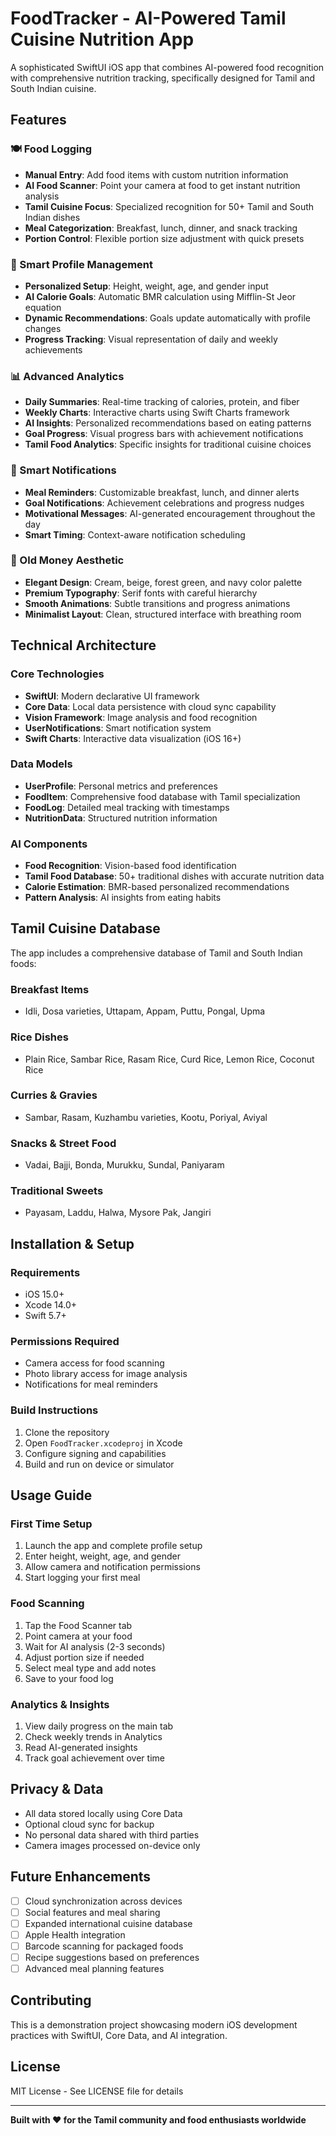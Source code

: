 # FoodTracker - AI-Powered Tamil Cuisine Nutrition App

A sophisticated SwiftUI iOS app that combines AI-powered food recognition with comprehensive nutrition tracking, specifically designed for Tamil and South Indian cuisine.

## Features

### 🍽️ Food Logging
- **Manual Entry**: Add food items with custom nutrition information
- **AI Food Scanner**: Point your camera at food to get instant nutrition analysis
- **Tamil Cuisine Focus**: Specialized recognition for 50+ Tamil and South Indian dishes
- **Meal Categorization**: Breakfast, lunch, dinner, and snack tracking
- **Portion Control**: Flexible portion size adjustment with quick presets

### 👤 Smart Profile Management
- **Personalized Setup**: Height, weight, age, and gender input
- **AI Calorie Goals**: Automatic BMR calculation using Mifflin-St Jeor equation
- **Dynamic Recommendations**: Goals update automatically with profile changes
- **Progress Tracking**: Visual representation of daily and weekly achievements

### 📊 Advanced Analytics
- **Daily Summaries**: Real-time tracking of calories, protein, and fiber
- **Weekly Charts**: Interactive charts using Swift Charts framework
- **AI Insights**: Personalized recommendations based on eating patterns
- **Goal Progress**: Visual progress bars with achievement notifications
- **Tamil Food Analytics**: Specific insights for traditional cuisine choices

### 🔔 Smart Notifications
- **Meal Reminders**: Customizable breakfast, lunch, and dinner alerts
- **Goal Notifications**: Achievement celebrations and progress nudges
- **Motivational Messages**: AI-generated encouragement throughout the day
- **Smart Timing**: Context-aware notification scheduling

### 🎨 Old Money Aesthetic
- **Elegant Design**: Cream, beige, forest green, and navy color palette
- **Premium Typography**: Serif fonts with careful hierarchy
- **Smooth Animations**: Subtle transitions and progress animations
- **Minimalist Layout**: Clean, structured interface with breathing room

## Technical Architecture

### Core Technologies
- **SwiftUI**: Modern declarative UI framework
- **Core Data**: Local data persistence with cloud sync capability
- **Vision Framework**: Image analysis and food recognition
- **UserNotifications**: Smart notification system
- **Swift Charts**: Interactive data visualization (iOS 16+)

### Data Models
- **UserProfile**: Personal metrics and preferences
- **FoodItem**: Comprehensive food database with Tamil specialization
- **FoodLog**: Detailed meal tracking with timestamps
- **NutritionData**: Structured nutrition information

### AI Components
- **Food Recognition**: Vision-based food identification
- **Tamil Food Database**: 50+ traditional dishes with accurate nutrition data
- **Calorie Estimation**: BMR-based personalized recommendations
- **Pattern Analysis**: AI insights from eating habits

## Tamil Cuisine Database

The app includes a comprehensive database of Tamil and South Indian foods:

### Breakfast Items
- Idli, Dosa varieties, Uttapam, Appam, Puttu, Pongal, Upma

### Rice Dishes
- Plain Rice, Sambar Rice, Rasam Rice, Curd Rice, Lemon Rice, Coconut Rice

### Curries & Gravies
- Sambar, Rasam, Kuzhambu varieties, Kootu, Poriyal, Aviyal

### Snacks & Street Food
- Vadai, Bajji, Bonda, Murukku, Sundal, Paniyaram

### Traditional Sweets
- Payasam, Laddu, Halwa, Mysore Pak, Jangiri

## Installation & Setup

### Requirements
- iOS 15.0+
- Xcode 14.0+
- Swift 5.7+

### Permissions Required
- Camera access for food scanning
- Photo library access for image analysis
- Notifications for meal reminders

### Build Instructions
1. Clone the repository
2. Open `FoodTracker.xcodeproj` in Xcode
3. Configure signing and capabilities
4. Build and run on device or simulator

## Usage Guide

### First Time Setup
1. Launch the app and complete profile setup
2. Enter height, weight, age, and gender
3. Allow camera and notification permissions
4. Start logging your first meal

### Food Scanning
1. Tap the Food Scanner tab
2. Point camera at your food
3. Wait for AI analysis (2-3 seconds)
4. Adjust portion size if needed
5. Select meal type and add notes
6. Save to your food log

### Analytics & Insights
1. View daily progress on the main tab
2. Check weekly trends in Analytics
3. Read AI-generated insights
4. Track goal achievement over time

## Privacy & Data

- All data stored locally using Core Data
- Optional cloud sync for backup
- No personal data shared with third parties
- Camera images processed on-device only

## Future Enhancements

- [ ] Cloud synchronization across devices
- [ ] Social features and meal sharing
- [ ] Expanded international cuisine database
- [ ] Apple Health integration
- [ ] Barcode scanning for packaged foods
- [ ] Recipe suggestions based on preferences
- [ ] Advanced meal planning features

## Contributing

This is a demonstration project showcasing modern iOS development practices with SwiftUI, Core Data, and AI integration.

## License

MIT License - See LICENSE file for details

---

**Built with ❤️ for the Tamil community and food enthusiasts worldwide**
